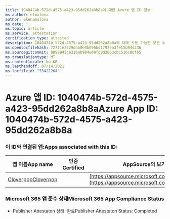 ```yaml
---
title: 1040474b-572d-4575-a423-95dd262a8b8a에 대한 Azure 앱 ID 정보
ms.author: elmalova
author: elenamalova
ms.date: ''
ms.topic: article
ms.service: attestation
certification_type: attested
description: 1040474b-572d-4575-a423-95dd262a8b8a에 대해 사용 가능한 모든 보안 및 규정 준수 정보입니다.
ms.openlocfilehash: 72711e2329dab0e4b696bd1792ea3fe15b84d236
ms.sourcegitcommit: 0098942ce316ab984e09fd9d2063cbc516c8bfb5
ms.translationtype: MT
ms.contentlocale: ko-KR
ms.lasthandoff: 07/14/2021
ms.locfileid: "53422264"
---
```

# <a name="azure-app-id-1040474b-572d-4575-a423-95dd262a8b8a"></a><span data-ttu-id="4ec0c-103">Azure 앱 ID: 1040474b-572d-4575-a423-95dd262a8b8a</span><span class="sxs-lookup"><span data-stu-id="4ec0c-103">Azure App ID: 1040474b-572d-4575-a423-95dd262a8b8a</span></span>


### <a name="apps-associated-with-this-id"></a><span data-ttu-id="4ec0c-104">이 ID와 연결된 앱:</span><span class="sxs-lookup"><span data-stu-id="4ec0c-104">Apps associated with this ID:</span></span>
| <span data-ttu-id="4ec0c-105">**앱 이름**</span><span class="sxs-lookup"><span data-stu-id="4ec0c-105">**App name**</span></span> | <span data-ttu-id="4ec0c-106">**인증**</span><span class="sxs-lookup"><span data-stu-id="4ec0c-106">**Certified**</span></span> | <span data-ttu-id="4ec0c-107">**AppSource의 보기**</span><span class="sxs-lookup"><span data-stu-id="4ec0c-107">**View in AppSource**</span></span> |
|-|-|-|
| [<span data-ttu-id="4ec0c-108">Cloverpop</span><span class="sxs-lookup"><span data-stu-id="4ec0c-108">Cloverpop</span></span>](https://docs.microsoft.com/en-us/microsoft-365-app-certification/forward/WA200001803) |  | [https://appsource.microsoft.com/product/office/WA200001803](https://appsource.microsoft.com/product/office/WA200001803) |

### <a name="microsoft-365-app-compliance-status"></a><span data-ttu-id="4ec0c-109">Microsoft 365 앱 준수 상태</span><span class="sxs-lookup"><span data-stu-id="4ec0c-109">Microsoft 365 App Compliance Status</span></span>
- <span data-ttu-id="4ec0c-110">Publisher Attestaton 상태: 완료</span><span class="sxs-lookup"><span data-stu-id="4ec0c-110">Publisher Attestaton Status: Completed</span></span>
